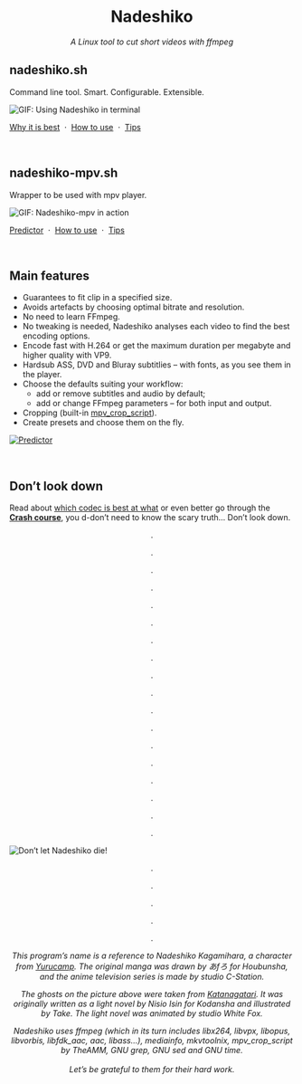 <h1 align="center">
    Nadeshiko
</h1>
<p align="center">
    <i>A Linux tool to cut short videos with ffmpeg</i>
</p>

## nadeshiko.sh

Command line tool. Smart. Configurable. Extensible.

![GIF: Using Nadeshiko in terminal](https://raw.githubusercontent.com/wiki/deterenkelt/Nadeshiko/img/nadeshiko_in_a_terminal.gif)

[Why it is best](https://github.com/deterenkelt/Nadeshiko/wiki/Why-Nadeshiko-is-best)  ⋅  [How to use](https://github.com/deterenkelt/Nadeshiko/wiki/Nadeshiko)  ⋅  [Tips](https://github.com/deterenkelt/Nadeshiko/wiki/Tips-for-Nadeshiko)

 

## nadeshiko-mpv.sh

Wrapper to be used with mpv player.

![GIF: Nadeshiko-mpv in action](https://raw.githubusercontent.com/wiki/deterenkelt/Nadeshiko/img/nadeshiko-mpv.gif)

[Predictor](https://github.com/deterenkelt/Nadeshiko/wiki/Nadeshiko%E2%80%91mpv.-Predictor)  ⋅  [How to use](https://github.com/deterenkelt/Nadeshiko/wiki/Nadeshiko%E2%80%91mpv)  ⋅  [Tips](https://github.com/deterenkelt/Nadeshiko/wiki/Tips-for-Nadeshiko%E2%80%91mpv)

 

## Main features

* Guarantees to fit clip in a specified size.
* Avoids artefacts by choosing optimal bitrate and resolution.
* No need to learn FFmpeg.
* No tweaking is needed, Nadeshiko analyses each video to find the best encoding options.
* Encode fast with H.264 or get the maximum duration per megabyte and higher quality with VP9.
* Hardsub ASS, DVD and Bluray subtitlies – with fonts, as you see them in the player.
* Choose the defaults suiting your workflow:
  * add or remove subtitles and audio by default;
  * add or change FFmpeg parameters – for both input and output.
* Cropping (built-in [mpv_crop_script](https://github.com/TheAMM/mpv_crop_script)).
* Create presets and choose them on the fly.
<a href="https://github.com/deterenkelt/Nadeshiko/wiki/Nadeshiko%E2%80%91mpv.-Predictor">
<img alt="Predictor" src="https://raw.githubusercontent.com/wiki/deterenkelt/Nadeshiko/img/nadeshiko-mpv-predictor/predictor.gif"/>
</a>


 

## Don’t look down

Read about [which codec is best at what](https://github.com/deterenkelt/Nadeshiko/wiki/Tips#----differences-between-codec-sets) or even better go through the [**Crash course**](https://github.com/deterenkelt/Nadeshiko/wiki/Crash-course), you d-don’t need to know the scary truth… Don’t look down.


<p align="center">
.
</p>

<p align="center">
.
</p>

<p align="center">
.
</p>

<p align="center">
.
</p>

<p align="center">
.
</p>

<p align="center">
.
</p>

<p align="center">
.
</p>

<p align="center">
.
</p>

<p align="center">
.
</p>

<p align="center">
.
</p>

<p align="center">
.
</p>

<p align="center">
.
</p>

<p align="center">
.
</p>

<p align="center">
.
</p>

<p align="center">
.
</p>

<p align="center">
.
</p>

<p align="center">
.
</p>

<p align="center">
.
</p>


![Don’t let Nadeshiko die!](https://raw.githubusercontent.com/wiki/deterenkelt/Nadeshiko/img/Nadeshiko.jpg)

<p align="center">
.
</p>

<p align="center">
.
</p>

<p align="center">
.
</p>

<p align="center">
.
</p>

<p align="center">
.
</p>

<p align="center">
<i>This program’s name is a reference to Nadeshiko Kagamihara, a character from <a href="https://en.wikipedia.org/wiki/Laid-Back_Camp">Yurucamp</a>. The original manga was drawn by あfろ for Houbunsha, and the anime television series is made by studio C-Station.</i>
</p>

<p align="center">
<i>The ghosts on the picture above were taken from <a href="https://en.wikipedia.org/wiki/Katanagatari">Katanagatari</a>. It was originally written as a light novel by Nisio Isin for Kodansha and illustrated by Take. The light novel was animated by studio White Fox.</i>
</p>

<p align="center">
<i>Nadeshiko uses ffmpeg (which in its turn includes libx264, libvpx, libopus, libvorbis, libfdk_aac, aac, libass…), mediainfo, mkvtoolnix, mpv_crop_script by TheAMM, GNU grep, GNU sed and GNU time.<br><br>Let’s be grateful to them for their hard work.</i>
</p>
